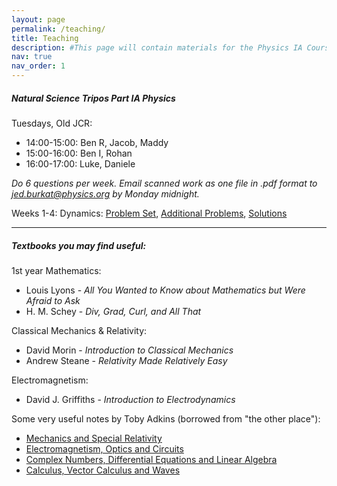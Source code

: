 ```yaml
---
layout: page
permalink: /teaching/
title: Teaching
description: #This page will contain materials for the Physics IA Course at Emmanuel College, Cambridge.
nav: true
nav_order: 1
---
```


##### Natural Science Tripos Part IA Physics

Tuesdays, Old JCR: 
* 14:00-15:00: Ben R, Jacob, Maddy
* 15:00-16:00: Ben I, Rohan
* 16:00-17:00: Luke, Daniele

*Do 6 questions per week. Email scanned work as one file in .pdf format to jed.burkat@physics.org by Monday midnight.*

Weeks 1-4: Dynamics:
[Problem Set](/assets/pdf/Dynamics_Problems.pdf), [Additional Problems](/assets/pdf/Dynamics_Additional_Problems.pdf), [Solutions](https://universityofcambridgecloud-my.sharepoint.com/:f:/r/personal/jbb55_cam_ac_uk/Documents/Physics%20IA%20Solutions)

*** 

<h5> Textbooks you may find useful: </h5>

1st year Mathematics:
* Louis Lyons - *All You Wanted to Know about Mathematics but Were Afraid to Ask*
* H. M. Schey - *Div, Grad, Curl, and All That*

Classical Mechanics & Relativity:
* David Morin - *Introduction to Classical Mechanics*
* Andrew Steane - *Relativity Made Relatively Easy*

Electromagnetism:
* David J. Griffiths - *Introduction to Electrodynamics*

Some very useful notes by Toby Adkins (borrowed from "the other place"):
* [Mechanics and Special Relativity](/assets/pdf/CP1.pdf)
* [Electromagnetism, Optics and Circuits](/assets/pdf/CP2.pdf)
* [Complex Numbers, Differential Equations and Linear Algebra](/assets/pdf/CP3.pdf)
* [Calculus, Vector Calculus and Waves](/assets/pdf/CP4.pdf)